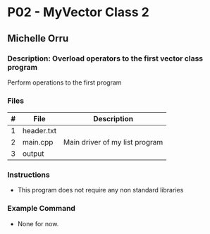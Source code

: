 # P02 - MyVector Class 2
## Michelle Orru
### Description: Overload operators to the first vector class program

Perform operations to the first program

### Files

|   #   |    File    | Description                      |
| :---: |  --------  | -------------------------------- |
|   1   | header.txt |                                  |
|   2   |  main.cpp  | Main driver of my list program   |
|   3   |   output   |                                  |


### Instructions

- This program does not require any non standard libraries

### Example Command

- None for now. 


